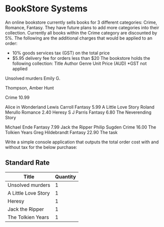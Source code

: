 # BookStore Systems

An online bookstore currently sells books for 3 different categories: Crime, Romance,
Fantasy. They have future plans to add more categories into their collection.
Currently all books within the Crime category are discounted by 5%.
The following are the additional charges that would be applied to an order:
- 10% goods services tax (GST) on the total price
- $5.95 delivery fee for orders less than $20
The bookstore holds the following collection:
Title Author Genre Unit Price (AUD)
*GST not applied

Unsolved murders Emily G.

Thompson, Amber
Hunt

Crime 10.99

Alice in Wonderland Lewis Carroll Fantasy 5.99
A Little Love Story Roland Merullo Romance 2.40
Heresy S J Parris Fantasy 6.80
The Neverending
Story

Michael Ende Fantasy 7.99
Jack the Ripper Philip Sugden Crime 16.00
The Tolkien Years Greg Hildebrandt Fantasy 22.90
The task

Write a simple console application that outputs the total order cost with and without tax for the below purchase:

  
## Standard Rate

| Title | Quantity    |
| ----------------    | ------ |
| Unsolved murders    |  1     |
| A Little Love Story |  1     |
| Heresy              |  1     |
| Jack the Ripper     |  1     |
| The Tolkien Years   |  1     |
